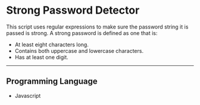 # Strong Password Detector

This script uses regular expressions to make sure the password string it is passed is strong. A strong password is defined as one that is:

* At least eight characters long.
* Contains both uppercase and lowercase characters.
* Has at least one digit.


---

## Programming Language

* Javascript
